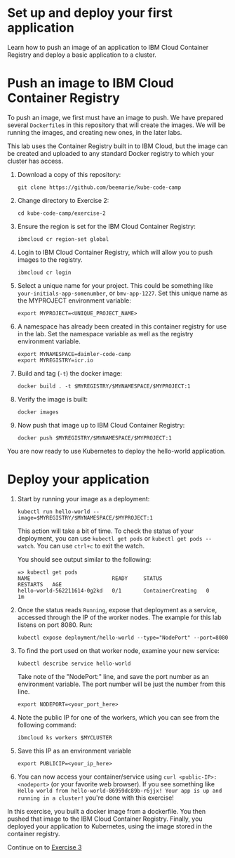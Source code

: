 # Set up and deploy your first application

Learn how to push an image of an application to IBM Cloud Container Registry and deploy a basic application to a cluster.

# Push an image to IBM Cloud Container Registry

To push an image, we first must have an image to push. We have
prepared several `Dockerfile`s in this repository that will create the
images. We will be running the images, and creating new ones, in the
later labs. 

This lab uses the Container Registry built in to IBM Cloud, but the
image can be created and uploaded to any standard Docker registry to
which your cluster has access.

1. Download a copy of this repository:

    ```
    git clone https://github.com/beemarie/kube-code-camp
    ```

2. Change directory to Exercise 2: 

   ```
   cd kube-code-camp/exercise-2
   ```


4. Ensure the region is set for the IBM Cloud Container Registry:

    ```
    ibmcloud cr region-set global
    ```

3. Login to IBM Cloud Container Registry, which will allow you to push images to the registry.

    ```
    ibmcloud cr login
    ```

5. Select a unique name for your project. This could be something like `your-initials-app-somenumber`, or `bmv-app-1227`. Set this unique name as the MYPROJECT environment variable:
    ```
    export MYPROJECT=<UNIQUE_PROJECT_NAME>
    ```

6. A namespace has already been created in this container registry for use in the lab. Set the namespace variable as well as the registry environment variable.
    ```
    export MYNAMESPACE=daimler-code-camp
    export MYREGISTRY=icr.io
    ```
   
7. Build and tag (`-t`) the docker image:
    ```
    docker build . -t $MYREGISTRY/$MYNAMESPACE/$MYPROJECT:1
    ```

8. Verify the image is built: 

   ```
   docker images
   ```

8. Now push that image up to IBM Cloud Container Registry: 

   ```
   docker push $MYREGISTRY/$MYNAMESPACE/$MYPROJECT:1
   ```

You are now ready to use Kubernetes to deploy the hello-world application.

# Deploy your application

1. Start by running your image as a deployment: 

   ```
   kubectl run hello-world --image=$MYREGISTRY/$MYNAMESPACE/$MYPROJECT:1
   ```

   This action will take a bit of time. To check the status of your deployment, you can use `kubectl get pods` or `kubectl get pods --watch`. You can use `ctrl+c` to exit the watch.

   You should see output similar to the following:
   
   ```
   => kubectl get pods
   NAME                          READY     STATUS              RESTARTS   AGE
   hello-world-562211614-0g2kd   0/1       ContainerCreating   0          1m
   ```

1. Once the status reads `Running`, expose that deployment as a service, accessed through the IP of the worker nodes.  The example for this lab listens on port 8080.  Run:

    ```
    kubectl expose deployment/hello-world --type="NodePort" --port=8080
    ```

1. To find the port used on that worker node, examine your new service: 

    ```
    kubectl describe service hello-world
    ```

   Take note of the "NodePort:" line, and save the port number as an environment variable.  The port number will be just the number from this line.

    ```
    export NODEPORT=<your_port_here>
    ```

1. Note the public IP for one of the workers, which you can see from the following command:

    ```
    ibmcloud ks workers $MYCLUSTER
    ```

1. Save this IP as an environment variable

    ```
    export PUBLICIP=<your_ip_here>
    ```

1. You can now access your container/service using `curl <public-IP>:<nodeport>` (or your favorite web browser). If you see something like `Hello world from hello-world-86959dc89b-r6jjx! Your app is up and running in a cluster!` you're done with this exercise!

In this exercise, you built a docker image from a dockerfile. You then pushed that image to the IBM Cloud Container Registry. Finally, you deployed your application to Kubernetes, using the image stored in the container registry.

Continue on to [Exercise 3](../exercise-3/README.md)